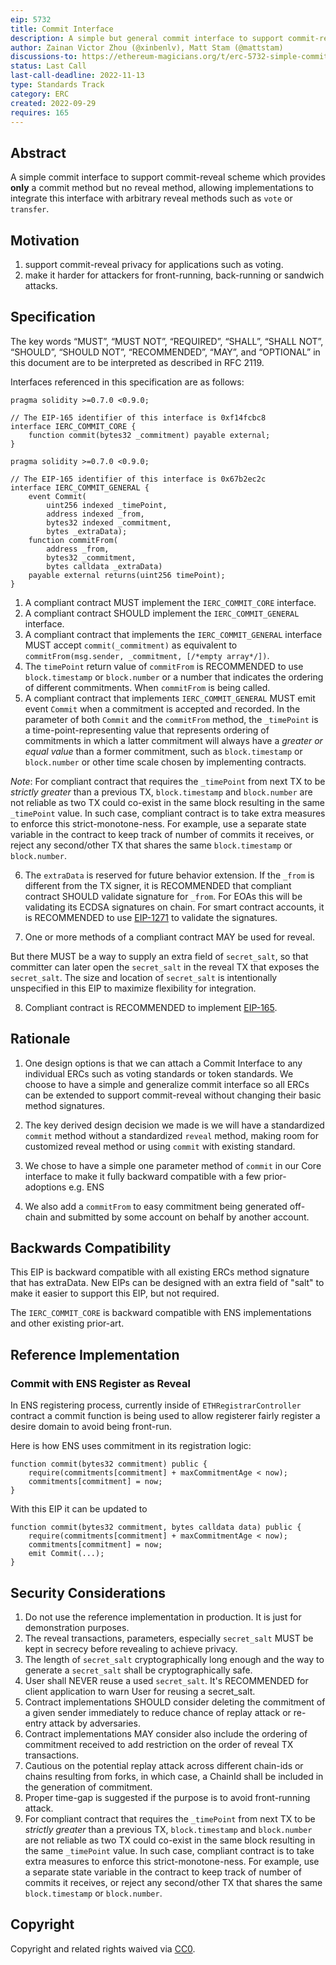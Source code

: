 ```yaml
---
eip: 5732
title: Commit Interface
description: A simple but general commit interface to support commit-reveal scheme.
author: Zainan Victor Zhou (@xinbenlv), Matt Stam (@mattstam)
discussions-to: https://ethereum-magicians.org/t/erc-5732-simple-commit-interface-to-support-commit-reveal-schemes/11115
status: Last Call
last-call-deadline: 2022-11-13
type: Standards Track
category: ERC
created: 2022-09-29
requires: 165
---
```


## Abstract

A simple commit interface to support commit-reveal scheme which provides **only** a commit
method but no reveal method, allowing implementations to integrate this interface
with arbitrary reveal methods such as `vote` or `transfer`.

## Motivation

1. support commit-reveal privacy for applications such as voting.
2. make it harder for attackers for front-running, back-running or sandwich attacks.

## Specification

The key words “MUST”, “MUST NOT”, “REQUIRED”, “SHALL”, “SHALL NOT”, “SHOULD”, “SHOULD NOT”, “RECOMMENDED”, “MAY”, and “OPTIONAL” in this document are to be interpreted as described in RFC 2119.

Interfaces referenced in this specification are as follows:

```solidity
pragma solidity >=0.7.0 <0.9.0;

// The EIP-165 identifier of this interface is 0xf14fcbc8
interface IERC_COMMIT_CORE {
    function commit(bytes32 _commitment) payable external;
}

pragma solidity >=0.7.0 <0.9.0;

// The EIP-165 identifier of this interface is 0x67b2ec2c
interface IERC_COMMIT_GENERAL {
    event Commit(
        uint256 indexed _timePoint,
        address indexed _from,
        bytes32 indexed _commitment,
        bytes _extraData);
    function commitFrom(
        address _from,
        bytes32 _commitment,
        bytes calldata _extraData)
    payable external returns(uint256 timePoint);
}
```

1. A compliant contract MUST implement the `IERC_COMMIT_CORE` interface.
2. A compliant contract SHOULD implement the `IERC_COMMIT_GENERAL` interface.
3. A compliant contract that implements the `IERC_COMMIT_GENERAL` interface MUST accept `commit(_commitment)` as equivalent to `commitFrom(msg.sender, _commitment, [/*empty array*/])`.
4. The `timePoint` return value of `commitFrom` is RECOMMENDED to use `block.timestamp` or `block.number` or a number that indicates the ordering of different commitments. When `commitFrom` is being called.
5. A compliant contract that implements `IERC_COMMIT_GENERAL` MUST emit event `Commit` when a commitment is accepted and recorded. In the parameter of both `Commit` and the `commitFrom` method, the `_timePoint` is a time-point-representing value that represents ordering of commitments in which a latter commitment will always have a _greater or equal value_ than a former commitment, such as `block.timestamp` or `block.number` or other time scale chosen by implementing contracts. 

*Note*: For compliant contract that requires the `_timePoint` from next TX to be _strictly greater_ than a previous TX, `block.timestamp` and `block.number` are not reliable as two TX could co-exist in the same block resulting in the same `_timePoint` value. In such case, compliant contract is to take extra measures to enforce this strict-monotone-ness. For example, use a separate state variable in the contract to keep track of number of commits it receives, or reject any second/other TX that shares the same `block.timestamp` or `block.number`.

6. The `extraData` is reserved for future behavior extension. If the `_from` is different from the TX signer, it is RECOMMENDED that compliant contract SHOULD validate signature for `_from`. For EOAs this will be validating its ECDSA signatures on chain. For smart contract accounts, it is RECOMMENDED to use [EIP-1271](./eip-1271.md) to validate the signatures.

7. One or more methods of a compliant contract MAY be used for reveal.

But there MUST be a way to supply an extra field of `secret_salt`, so that committer can later open the `secret_salt` in the reveal TX that exposes the `secret_salt`. The size and location of `secret_salt` is intentionally unspecified in this EIP to maximize flexibility for integration.

8. Compliant contract is RECOMMENDED to implement [EIP-165](./eip-165.md).

## Rationale

1. One design options is that we can attach a Commit Interface to any individual ERCs such as voting standards or token standards. We choose to have a simple and generalize commit interface so all ERCs can be extended to support commit-reveal without changing their basic method signatures.

2. The key derived design decision we made is we will have  a standardized `commit` method without a standardized `reveal` method, making room for customized reveal method or using `commit` with existing standard.

3. We chose to have a simple one parameter method of `commit` in our Core interface to make it fully backward compatible with a few prior-adoptions e.g. ENS

4. We also add a `commitFrom` to easy commitment being generated off-chain and submitted by some account on behalf by another account.

## Backwards Compatibility

This EIP is backward compatible with all existing ERCs method signature that has extraData. New EIPs can be designed with an extra field of "salt" to make it easier to support this EIP, but not required.

The `IERC_COMMIT_CORE` is backward compatible with ENS implementations and other existing prior-art.

## Reference Implementation

### Commit with ENS Register as Reveal

In ENS registering process, currently inside of `ETHRegistrarController` contract a commit function is being used to allow registerer fairly register a desire domain to avoid being front-run.

Here is how ENS uses commitment in its registration logic:

```solidity
function commit(bytes32 commitment) public {
    require(commitments[commitment] + maxCommitmentAge < now);
    commitments[commitment] = now;
}
```

With this EIP it can be updated to

```solidity
function commit(bytes32 commitment, bytes calldata data) public {
    require(commitments[commitment] + maxCommitmentAge < now);
    commitments[commitment] = now;
    emit Commit(...);
}
```

## Security Considerations

1. Do not use the reference implementation in production. It is just for demonstration purposes.
2. The reveal transactions, parameters, especially `secret_salt` MUST be kept in secrecy before revealing to achieve privacy.
3. The length of `secret_salt` cryptographically long enough and the way to generate a `secret_salt` shall be cryptographically safe.
4. User shall NEVER reuse a used `secret_salt`. It's RECOMMENDED for client application to warn User for reusing a secret_salt.
5. Contract implementations SHOULD consider deleting the commitment of a given sender immediately to reduce chance of replay attack or re-entry attack by adversaries.
6. Contract implementations MAY consider also include the ordering of commitment received to add restriction on the order of reveal TX transactions.
7. Cautious on the potential replay attack across different chain-ids or chains resulting from forks, in which case, a ChainId shall be included in the generation of commitment.
8. Proper time-gap is suggested if the purpose is to avoid front-running attack.
9. For compliant contract that requires the `_timePoint` from next TX to be _strictly greater_ than a previous TX, `block.timestamp` and `block.number` are not reliable as two TX could co-exist in the same block resulting in the same `_timePoint` value. In such case, compliant contract is to take extra measures to enforce this strict-monotone-ness. For example, use a separate state variable in the contract to keep track of number of commits it receives, or reject any second/other TX that shares the same `block.timestamp` or `block.number`.

## Copyright

Copyright and related rights waived via [CC0](../LICENSE.md).
